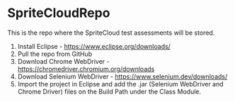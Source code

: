 # SpriteCloudRepo
This is the repo where the SpriteCloud test assessments will be stored.

1. Install Eclipse - https://www.eclipse.org/downloads/
2. Pull the repo from GitHub
3. Download Chrome WebDriver - https://chromedriver.chromium.org/downloads
4. Download Selenium WebDriver - https://www.selenium.dev/downloads/
5. Import the project in Eclipse and add the .jar (Selenium WebDriver and Chrome Driver) files on the Build Path under the Class Module.
